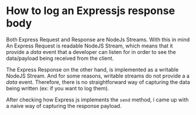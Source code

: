 # How to log an Expressjs response body

Both Express Request and Response are NodeJs Streams. With this in mind
An Express Request is readable NodeJS Stream, which means that it provide a *data* event that a developer can listen for in order to see the data/payload being received from the client.

The Express Response on the other hand, is implemented as a writable NodeJS Stream. And for some reasons, writable streams do not provide a a *data* event. Therefore, there is no straightforward way of capturing the data being written (ex: if you want to log them).

After checking how Express js implements the `send` method, i came up with a naive way of capturing the response payload.
